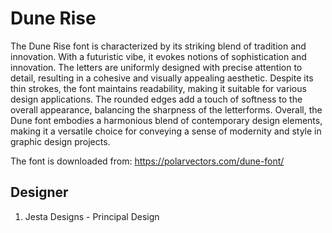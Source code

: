 # Dune Rise

The Dune Rise font is characterized by its striking blend of tradition and
innovation. With a futuristic vibe, it evokes notions of sophistication and
innovation. The letters are uniformly designed with precise attention to detail,
resulting in a cohesive and visually appealing aesthetic. Despite its thin
strokes, the font maintains readability, making it suitable for various design
applications. The rounded edges add a touch of softness to the overall
appearance, balancing the sharpness of the letterforms. Overall, the Dune font
embodies a harmonious blend of contemporary design elements, making it a
versatile choice for conveying a sense of modernity and style in graphic design
projects.


The font is downloaded from:
https://polarvectors.com/dune-font/



## Designer
1. Jesta Designs - Principal Design
